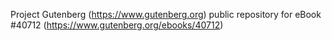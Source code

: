 Project Gutenberg (https://www.gutenberg.org) public repository for eBook #40712 (https://www.gutenberg.org/ebooks/40712)

